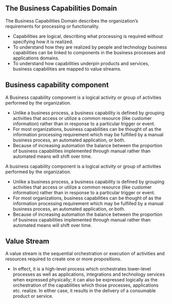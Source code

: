 ## The Business Capabilities Domain
The Business Capabilities Domain describes the organization’s requirements for processing or functionality. 

- Capabilities are logical, describing what processing is required without specifying how it is realized.
- To understand how they are realized by people and technology business capabilities can be linked to components in the business processes and applications domains.
- To understand how capabilities underpin products and services, business capabilities are mapped to value streams.
## Business capability component
A Business capability component is a logical activity or group of activities performed by the organization.

- Unlike a business process, a business capability is defined by grouping activities that access or utilize a common resource (like customer information) rather than in response to a particular trigger or event.
- For most organizations, business capabilities can be thought of as the information processing requirement which may be fulfilled by a manual business process, an automated application, or both.
- Because of increasing automation the balance between the proportion of business capabilities implemented through manual rather than automated means will shift over time.

A business capability component is a logical activity or group of activities performed by the organization.

- Unlike a business process, a business capability is defined by grouping activities that access or utilize a common resource (like customer information) rather than in response to a particular trigger or event.
- For most organizations, business capabilities can be thought of as the information processing requirement which may be fulfilled by a manual business process, an automated application, or both.
- Because of increasing automation the balance between the proportion of business capabilities implemented through manual rather than automated means will shift over time.
## Value Stream
A value stream is the sequential orchestration or execution of activities and resources required to create one or more propositions.

- In effect, it is a high-level process which orchestrates lower-level processes as well as applications, integrations and technology services when expressed physically; it can also be expressed logically as the orchestration of the capabilities which those processes, applications etc. realize. In either case, it results in the delivery of a consumable product or service.
